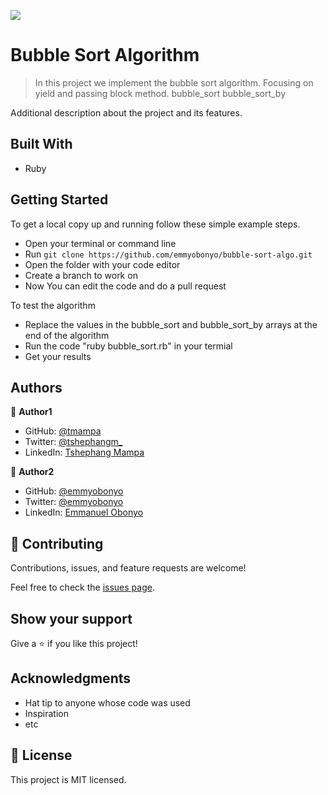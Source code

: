 ![](https://img.shields.io/badge/Microverse-blueviolet)

# Bubble Sort Algorithm

> In this project we implement the bubble sort algorithm. Focusing on yield and passing block method.
> bubble_sort
> bubble_sort_by

Additional description about the project and its features.

## Built With

- Ruby

## Getting Started
To get a local copy up and running follow these simple example steps.

- Open your terminal or command line
- Run `git clone https://github.com/emmyobonyo/bubble-sort-algo.git`
- Open the folder with your code editor
- Create a branch to work on
- Now You can edit the code and do a pull request

To test the algorithm
- Replace the values in the bubble_sort and bubble_sort_by arrays at the end of the algorithm
- Run the code "ruby bubble_sort.rb" in your termial
- Get your results

## Authors

👤 **Author1**

- GitHub: [@tmampa](https://github.com/tmampa)
- Twitter: [@tshephangm_](https://twitter.com/tshephangm_)
- LinkedIn: [Tshephang Mampa](https://linkedin.com/in/tshephang-mampa-9235951a1/)

👤 **Author2**

- GitHub: [@emmyobonyo](https://github.com/emmyobonyo)
- Twitter: [@emmyobonyo](https://twitter.com/emmyobonyo)
- LinkedIn: [Emmanuel Obonyo](https://linkedin.com/in/emmanuel-obonyo-3728a2200/)

## 🤝 Contributing

Contributions, issues, and feature requests are welcome!

Feel free to check the [issues page](https://github.com/emmyobonyo/bubble-sort-algo/issues).

## Show your support

Give a ⭐️ if you like this project!

## Acknowledgments

- Hat tip to anyone whose code was used
- Inspiration
- etc

## 📝 License

This project is MIT licensed.
